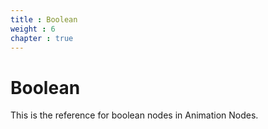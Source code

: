 ```yaml
---
title : Boolean
weight : 6
chapter : true
---
```


# Boolean

This is the reference for boolean nodes in Animation Nodes.
